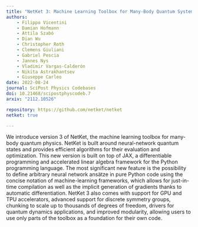 ```yaml
---
title: "NetKet 3: Machine Learning Toolbox for Many-Body Quantum Systems"
authors:
    - Filippo Vicentini
    - Damian Hofmann
    - Attila Szabó
    - Dian Wu
    - Christopher Roth
    - Clemens Giuliani
    - Gabriel Pescia
    - Jannes Nys
    - Vladimir Vargas-Calderón
    - Nikita Astrakhantsev
    - Giuseppe Carleo
date: 2022-08-24
journal: SciPost Physics Codebases
doi: 10.21468/scipostphyscodeb.7
arxiv: "2112.10526"

repository: https://github.com/netket/netket
netket: true

---
```


We introduce version 3 of NetKet, the machine learning toolbox for many-body quantum physics. NetKet is built around neural-network quantum states and provides efficient algorithms for their evaluation and optimization. This new version is built on top of JAX, a differentiable programming and accelerated linear algebra framework for the Python programming language. The most significant new feature is the possibility to define arbitrary neural network ansätze in pure Python code using the concise notation of machine-learning frameworks, which allows for just-in-time compilation as well as the implicit generation of gradients thanks to automatic differentiation. NetKet 3 also comes with support for GPU and TPU accelerators, advanced support for discrete symmetry groups, chunking to scale up to thousands of degrees of freedom, drivers for quantum dynamics applications, and improved modularity, allowing users to use only parts of the toolbox as a foundation for their own code.

